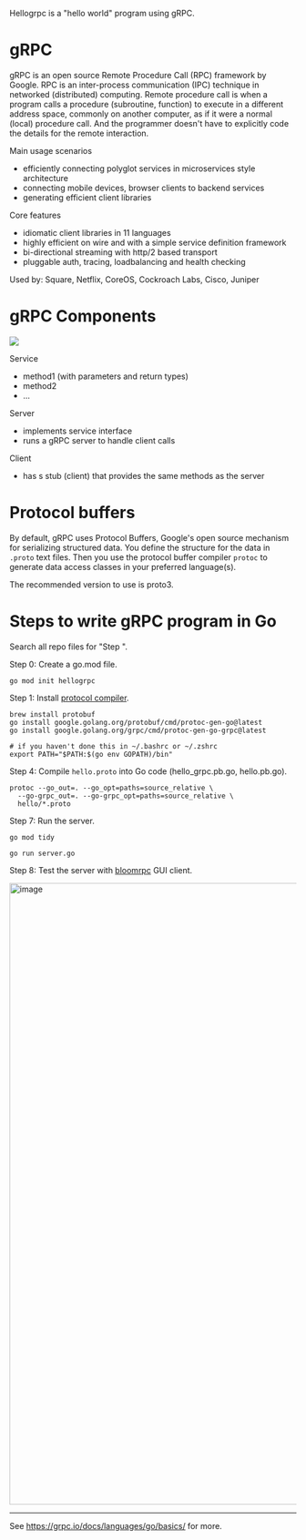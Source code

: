 Hellogrpc is a "hello world" program using gRPC.

# gRPC

gRPC is an open source Remote Procedure Call (RPC) framework by Google. RPC is an inter-process communication (IPC) technique in networked (distributed) computing. Remote procedure call is when a program calls a procedure (subroutine, function) to execute in a different address space, commonly on another computer, as if it were a normal (local) procedure call. And the programmer doesn't have to explicitly code the details for the remote interaction. 

Main usage scenarios
* efficiently connecting polyglot services in microservices style architecture
* connecting mobile devices, browser clients to backend services
* generating efficient client libraries

Core features
* idiomatic client libraries in 11 languages
* highly efficient on wire and with a simple service definition framework
* bi-directional streaming with http/2 based transport
* pluggable auth, tracing, loadbalancing and health checking

Used by: Square, Netflix, CoreOS, Cockroach Labs, Cisco, Juniper

# gRPC Components

![](https://grpc.io/img/landing-2.svg)

Service
* method1 (with parameters and return types)
* method2
* ...

Server
* implements service interface
* runs a gRPC server to handle client calls

Client
* has s stub (client) that provides the same methods as the server

# Protocol buffers

By default, gRPC uses Protocol Buffers, Google's open source mechanism for serializing structured data. You define the structure for the data in `.proto` text files. Then you use the protocol buffer compiler `protoc` to generate data access classes in your preferred language(s).

The recommended version to use is proto3.

# Steps to write gRPC program in Go

Search all repo files for "Step ".

Step 0: Create a go.mod file.
```
go mod init hellogrpc
```

Step 1: Install [protocol compiler](https://grpc.io/docs/languages/go/quickstart/#prerequisites).
```
brew install protobuf
go install google.golang.org/protobuf/cmd/protoc-gen-go@latest
go install google.golang.org/grpc/cmd/protoc-gen-go-grpc@latest

# if you haven't done this in ~/.bashrc or ~/.zshrc
export PATH="$PATH:$(go env GOPATH)/bin"
```

Step 4: Compile `hello.proto` into Go code (hello_grpc.pb.go, hello.pb.go).
```
protoc --go_out=. --go_opt=paths=source_relative \
  --go-grpc_out=. --go-grpc_opt=paths=source_relative \
  hello/*.proto
```

Step 7: Run the server.
```
go mod tidy

go run server.go
```

Step 8: Test the server with [bloomrpc](https://github.com/bloomrpc/bloomrpc) GUI client.

<img width="1092" alt="image" src="https://user-images.githubusercontent.com/1047259/206861342-9aa44c8d-29b3-4e69-8880-903a126eaa14.png">

---

See https://grpc.io/docs/languages/go/basics/ for more.

